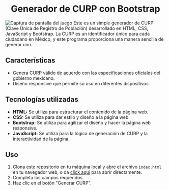 # <h1 align="center">Generador de CURP con Bootstrap</h1>

![Captura de pantalla del juego](https://i.ibb.co/rytG8zq/img.png)
Este es un simple generador de CURP (Clave Única de Registro de Población) desarrollado en HTML, CSS, JavaScript y Bootstrap. La CURP es un identificador único para cada ciudadano en México, y este programa proporciona una manera sencilla de generar uno.

## Características

-   Genera CURP válido de acuerdo con las especificaciones oficiales del gobierno mexicano.
-   Diseño responsive que permite su uso en diferentes dispositivos.

## Tecnologías utilizadas

-   **HTML:** Se utiliza para estructurar el contenido de la página web.
-   **CSS:** Se utiliza para dar estilo y diseño a la página web.
-   **Bootstrap:** Se utiliza para agilizar el diseño y hacer la página web responsive.
-   **JavaScript:** Se utiliza para la lógica de generación de CURP y la interactividad de la página.

## Uso

1. Clona este repositorio en tu máquina local y abre el archivo `index.html` en tu navegador web,
   o da [click aqui](https://generador-curp.vercel.app/) para abrir directamente.
2. Completa los campos requeridos.
3. Haz clic en el botón "Generar CURP".
